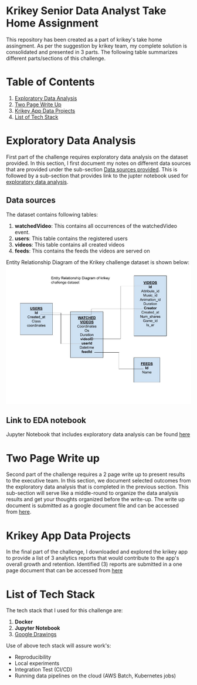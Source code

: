 # Krikey Senior Data Analyst Take Home Assignment
This repository has been created as a part of krikey's take home assingment. As per the suggestion by krikey team, my complete solution is consolidated and presented in 3 parts. The following table summarizes different parts/sections of this challenge.   

# Table of Contents
1. [Exploratory Data Analysis](#exploratory-data-analysis)
2. [Two Page Write Up](#two-page-write-up)
3. [Krikey App Data Projects](#krikey-app-data-projects)
4. [List of Tech Stack](#list-of-tech-stack)

# Exploratory Data Analysis
First part of the challenge requires exploratory data analysis on the dataset provided. In this section, I first document my notes on different data sources that are provided under the sub-section [Data sources provided](#data-sources-provided). This is followed by a sub-section that provides link to the jupter notebook used for [exploratory data analysis](#link-to-eda-notebook).

## Data sources 
The dataset contains following tables:
1. **watchedVideo**: This contains all occurrences of the watchedVideo event.
2. **users**: This table contains the registered users
3. **videos**: This table contains all created videos
4. **feeds**: This contains the feeds the videos are served on

Entity Relationship Diagram of the Krikey challenge dataset is shown below:
![ERD diagram](./figures/ERD-krikey.jpg)

## Link to EDA notebook
Jupyter Notebook that includes exploratory data analysis can be found [here](1_exploratory_data_analysis_krikey.ipynb)

# Two Page Write up
Second part of the challenge requires a 2 page write up to present results to the executive team. In this section, we document selected outcomes from the exploratory data analysis that is completed in the previous section. This sub-section will serve like a middle-round to organize the data analysis results and get your thoughts organized before the write-up. The write up document is submitted as a google document file and can be accessed from [here](./2_krikey_write_up.docx).   

# Krikey App Data Projects
In the final part of the challenge, I downloaded and explored the krikey app to provide a list of 3 analytics reports that would contribute to the app's overall growth and retention. Identified (3) reports are submitted in a one page document that can be accessed from [here]()


# List of Tech Stack
The tech stack that I used for this challenge are:
1. **Docker** 
2. **Jupyter Notebook** 
3. [Google Drawings](https://docs.google.com/drawings/d/1COjb6MOlMUGJ0DfJt3_32kWOF8QGdp0OtM4sl1iOFeM/edit)

Use of above tech stack will assure work's:
- Reproducibility
- Local experiments
- Integration Test (CI/CD)
- Running data pipelines on the cloud (AWS Batch, Kubernetes jobs)
